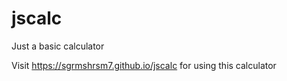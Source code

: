 # jscalc
Just a basic calculator


Visit https://sgrmshrsm7.github.io/jscalc for using this calculator
